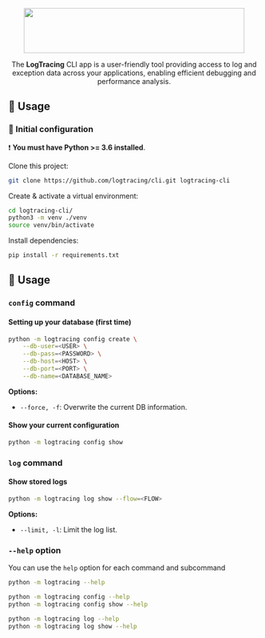 <p align="center">
  <img width="442" height="90" src="https://github.com/logtracing/node-pkg/assets/55886451/a605b6fd-14c8-4d0d-9cfa-c8f0742aa5ec">
</p>

<p align="center">The <strong>LogTracing</strong> CLI app is a user-friendly tool providing access to log and exception data across your applications, enabling efficient debugging and performance analysis.</p>

## :book: Usage

### :wrench: Initial configuration
:exclamation: **You must have Python >= 3.6 installed**.

Clone this project:
```bash
git clone https://github.com/logtracing/cli.git logtracing-cli
```

Create & activate a virtual environment:
```bash
cd logtracing-cli/
python3 -m venv ./venv
source venv/bin/activate
```

Install dependencies:
```bash
pip install -r requirements.txt
```

## :rocket: Usage
### `config` command
#### Setting up your database (first time)
```bash
python -m logtracing config create \
    --db-user=<USER> \
    --db-pass=<PASSWORD> \
    --db-host=<HOST> \
    --db-port=<PORT> \
    --db-name=<DATABASE_NAME>
```

**Options:**
- `--force, -f`: Overwrite the current DB information.

#### Show your current configuration
```bash
python -m logtracing config show
```

### `log` command
#### Show stored logs
```bash
python -m logtracing log show --flow=<FLOW>
```

**Options:**
- `--limit, -l`: Limit the log list.

### `--help` option
You can use the `help` option for each command and subcommand
```bash
python -m logtracing --help

python -m logtracing config --help
python -m logtracing config show --help

python -m logtracing log --help
python -m logtracing log show --help
```
